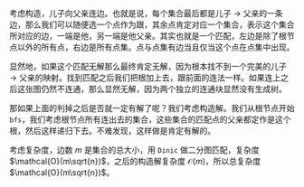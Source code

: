 考虑构造，儿子向父亲连边。也就是说，每个集合最后都是儿子 $\to$ 父亲的一条边，那么我们可以随便选一个点作为跟，其余点肯定对应一个集合，表示这个集合所对应的边，一端是他，另一端是他父亲。其实也就是一个匹配，左边是除了根节点以外的所有点，右边是所有点集。点与点集有边当且仅当这个点在点集中出现。

显然地，如果这个匹配无解那么最终肯定无解，因为根本找不到一个完美的儿子 $\to$ 父亲的映射。找到匹配之后我们把根加上去，跟前面的连法一样。如果连上之后这张图仍然不连通，那么显然无解，因为两个独立的连通块显然没有生成树。

那如果上面的判掉之后是否就一定有解了呢？我们考虑构造解。我们从根节点开始 `bfs`，我们考虑根节点所有连出去的集合，这些集合的匹配点的父亲都定作是这个根，然后这样递归下去。不难发现，这样做是肯定有解的。

考虑复杂度，边数 $m$ 是集合的总大小，用 `Dinic` 做二分图匹配，复杂度 $\mathcal{O}(m\sqrt{n})$，之后的构造解复杂度 $\mathcal{O}(m)$，所以总复杂度 $\mathcal{O}(m\sqrt{n})$。